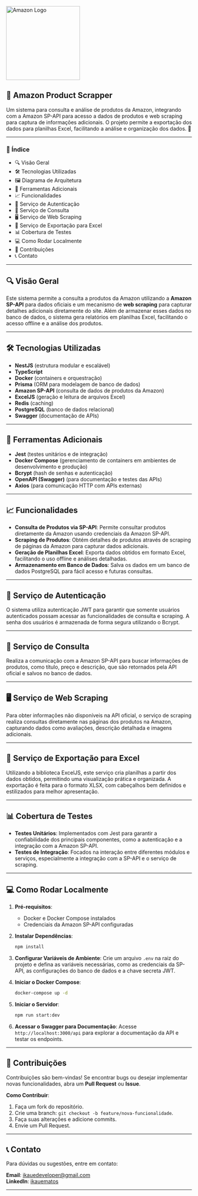 
<img src="https://imgs.search.brave.com/s5dvio5a15OwoM9qZnNKyMxJrhDPqifDBlIzWM4R2pM/rs:fit:860:0:0:0/g:ce/aHR0cHM6Ly9sb2dv/ZG93bmxvYWQub3Jn/L3dwLWNvbnRlbnQv/dXBsb2Fkcy8yMDE0/LzA0L2FtYXpvbi1s/b2dvLTAucG5n" alt="Amazon Logo" width="200"/>

## 🛒 Amazon Product Scrapper

Um sistema para consulta e análise de produtos da Amazon, integrando com a Amazon SP-API para acesso a dados de produtos e web scraping para captura de informações adicionais. O projeto permite a exportação dos dados para planilhas Excel, facilitando a análise e organização dos dados. 🚀

---

### 📜 Índice
* 🔍 Visão Geral
* 🛠️ Tecnologias Utilizadas
* 🖼️ Diagrama de Arquitetura
* 🔧 Ferramentas Adicionais
* 📈 Funcionalidades
* 🔐 Serviço de Autenticação
* 📝 Serviço de Consulta
* 🖥️ Serviço de Web Scraping
* 💾 Serviço de Exportação para Excel
* 📊 Cobertura de Testes
* 💻 Como Rodar Localmente
* 🎯 Contribuições
* 📞 Contato

---

## 🔍 Visão Geral
Este sistema permite a consulta a produtos da Amazon utilizando a **Amazon SP-API** para dados oficiais e um mecanismo de **web scraping** para capturar detalhes adicionais diretamente do site. Além de armazenar esses dados no banco de dados, o sistema gera relatórios em planilhas Excel, facilitando o acesso offline e a análise dos produtos.

---

## 🛠️ Tecnologias Utilizadas
* **NestJS** (estrutura modular e escalável)
* **TypeScript**
* **Docker** (containers e orquestração)
* **Prisma** (ORM para modelagem de banco de dados)
* **Amazon SP-API** (consulta de dados de produtos da Amazon)
* **ExcelJS** (geração e leitura de arquivos Excel)
* **Redis** (caching)
* **PostgreSQL** (banco de dados relacional)
* **Swagger** (documentação de APIs)

---

## 🔧 Ferramentas Adicionais
* **Jest** (testes unitários e de integração)
* **Docker Compose** (gerenciamento de containers em ambientes de desenvolvimento e produção)
* **Bcrypt** (hash de senhas e autenticação)
* **OpenAPI (Swagger)** (para documentação e testes das APIs)
* **Axios** (para comunicação HTTP com APIs externas)

---

## 📈 Funcionalidades
* **Consulta de Produtos via SP-API**: Permite consultar produtos diretamente da Amazon usando credenciais da Amazon SP-API.
* **Scraping de Produtos**: Obtém detalhes de produtos através de scraping de páginas da Amazon para capturar dados adicionais.
* **Geração de Planilhas Excel**: Exporta dados obtidos em formato Excel, facilitando o uso offline e análises detalhadas.
* **Armazenamento em Banco de Dados**: Salva os dados em um banco de dados PostgreSQL para fácil acesso e futuras consultas.

---

## 🔐 Serviço de Autenticação
O sistema utiliza autenticação JWT para garantir que somente usuários autenticados possam acessar as funcionalidades de consulta e scraping. A senha dos usuários é armazenada de forma segura utilizando o Bcrypt.

---

## 📝 Serviço de Consulta
Realiza a comunicação com a Amazon SP-API para buscar informações de produtos, como título, preço e descrição, que são retornados pela API oficial e salvos no banco de dados.

---

## 🖥️ Serviço de Web Scraping
Para obter informações não disponíveis na API oficial, o serviço de scraping realiza consultas diretamente nas páginas dos produtos na Amazon, capturando dados como avaliações, descrição detalhada e imagens adicionais.

---

## 💾 Serviço de Exportação para Excel
Utilizando a biblioteca ExcelJS, este serviço cria planilhas a partir dos dados obtidos, permitindo uma visualização prática e organizada. A exportação é feita para o formato XLSX, com cabeçalhos bem definidos e estilizados para melhor apresentação.

---

## 📊 Cobertura de Testes
* **Testes Unitários**: Implementados com Jest para garantir a confiabilidade dos principais componentes, como a autenticação e a integração com a Amazon SP-API.
* **Testes de Integração**: Focados na interação entre diferentes módulos e serviços, especialmente a integração com a SP-API e o serviço de scraping.

---

## 💻 Como Rodar Localmente
1. **Pré-requisitos**:
   * Docker e Docker Compose instalados
   * Credenciais da Amazon SP-API configuradas

2. **Instalar Dependências**:
   ```bash
   npm install
   ```

3. **Configurar Variáveis de Ambiente**:
   Crie um arquivo `.env` na raiz do projeto e defina as variáveis necessárias, como as credenciais da SP-API, as configurações do banco de dados e a chave secreta JWT.

4. **Iniciar o Docker Compose**:
   ```bash
   docker-compose up -d
   ```

5. **Iniciar o Servidor**:
   ```bash
   npm run start:dev
   ```

6. **Acessar o Swagger para Documentação**:
   Acesse `http://localhost:3000/api` para explorar a documentação da API e testar os endpoints.

---

## 🎯 Contribuições
Contribuições são bem-vindas! Se encontrar bugs ou desejar implementar novas funcionalidades, abra um **Pull Request** ou **Issue**.

**Como Contribuir**:
1. Faça um fork do repositório.
2. Crie uma branch: `git checkout -b feature/nova-funcionalidade`.
3. Faça suas alterações e adicione commits.
4. Envie um Pull Request.

---

## 📞 Contato
Para dúvidas ou sugestões, entre em contato:

**Email**: ikauedeveloper@gmail.com  
**LinkedIn**: [ikauematos](https://www.linkedin.com/in/ikauematos/)  

--- 
